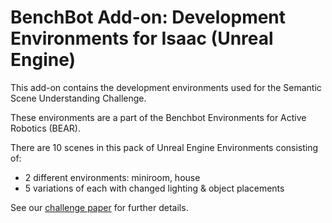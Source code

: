 # BenchBot Add-on: Development Environments for Isaac (Unreal Engine)

This add-on contains the development environments used for the Semantic Scene Understanding Challenge.

These environments are a part of the Benchbot Environments for Active Robotics (BEAR).

There are 10 scenes in this pack of Unreal Engine Environments consisting of:

- 2 different environments: miniroom, house
- 5 variations of each with changed lighting & object placements

See our [challenge paper](https://arxiv.org/abs/2009.05246) for further details.
